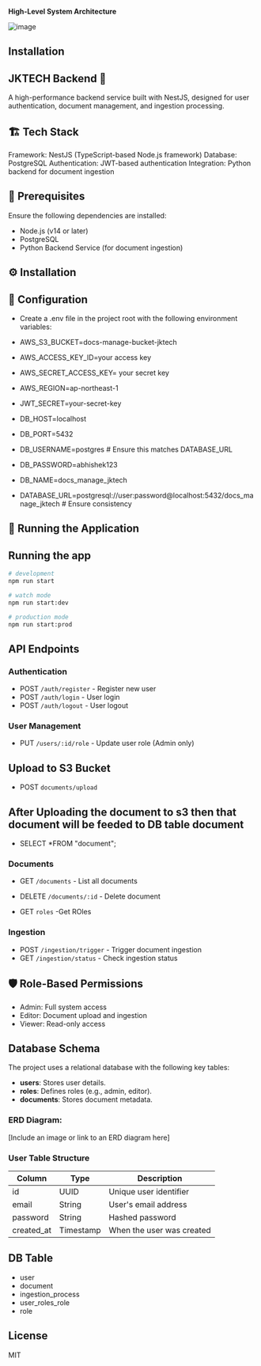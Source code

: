 **High-Level System Architecture**

![image](https://github.com/user-attachments/assets/a0b719bb-d6cc-4511-b902-5df6590a7d14)

## Installation
## JKTECH Backend 🚀
A high-performance backend service built with NestJS, designed for user authentication, document management, and ingestion processing.

## 🏗️ Tech Stack
Framework: NestJS (TypeScript-based Node.js framework)
Database: PostgreSQL
Authentication: JWT-based authentication
Integration: Python backend for document ingestion

 ## 📌 Prerequisites
Ensure the following dependencies are installed:

- Node.js (v14 or later)
- PostgreSQL
- Python Backend Service (for document ingestion)
## ⚙️ Installation
<!-- Clone the repository and install dependencies:
git clone https://github.com/your-repo/jktech-backend.git
cd jktech-backend
npm install -->



 
## 🔧 Configuration
- Create a .env file in the project root with the following environment variables:
- AWS_S3_BUCKET=docs-manage-bucket-jktech
- AWS_ACCESS_KEY_ID=your access key 
- AWS_SECRET_ACCESS_KEY= your secret key
- AWS_REGION=ap-northeast-1
- JWT_SECRET=your-secret-key
- DB_HOST=localhost
- DB_PORT=5432
- DB_USERNAME=postgres  # Ensure this matches DATABASE_URL
- DB_PASSWORD=abhishek123
- DB_NAME=docs_manage_jktech

- DATABASE_URL=postgresql://user:password@localhost:5432/docs_manage_jktech  # Ensure consistency


## 🚀 Running the Application
## Running the app

```bash
# development
npm run start

# watch mode
npm run start:dev

# production mode
npm run start:prod
```

## API Endpoints

### Authentication
- POST `/auth/register` - Register new user
- POST `/auth/login` - User login
- POST `/auth/logout` - User logout

### User Management
- PUT `/users/:id/role` - Update user role (Admin only)

## Upload to S3 Bucket 
 - POST `documents/upload`
 ## After Uploading the document to s3 then that document will be feeded to DB table document
 - SELECT *FROM  "document";


### Documents
- GET `/documents` - List all documents
- DELETE `/documents/:id` - Delete document

- GET `roles` -Get ROles

### Ingestion
- POST `/ingestion/trigger` - Trigger document ingestion
- GET `/ingestion/status` - Check ingestion status

## 🛡️ Role-Based Permissions

- Admin: Full system access
- Editor: Document upload and ingestion
- Viewer: Read-only access

## Database Schema

The project uses a relational database with the following key tables:

- **users**: Stores user details.
- **roles**: Defines roles (e.g., admin, editor).
- **documents**: Stores document metadata.

### ERD Diagram:
[Include an image or link to an ERD diagram here]

### User Table Structure
| Column      | Type       | Description                 |
|------------|-----------|-----------------------------|
| id         | UUID      | Unique user identifier      |
| email      | String    | User's email address       |
| password   | String    | Hashed password            |
| created_at | Timestamp | When the user was created  |

## DB Table
 - user
 - document
 - ingestion_process
 - user_roles_role
 - role


## License

MIT



